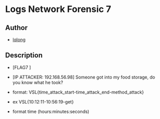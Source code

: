 # Logs Network Forensic 7

## Author

- [lqlong](http://)

## Description

- [FLAG7 ]
- [IP ATTACKER: 192.168.56.98] Someone got into my food storage, do you know what he took?

- format: VSL{time_attack_start-time_attack_end-method_attack}
- ex VSL{10:12:11-10:56:19-get}
- format time (hours:minutes:seconds)
